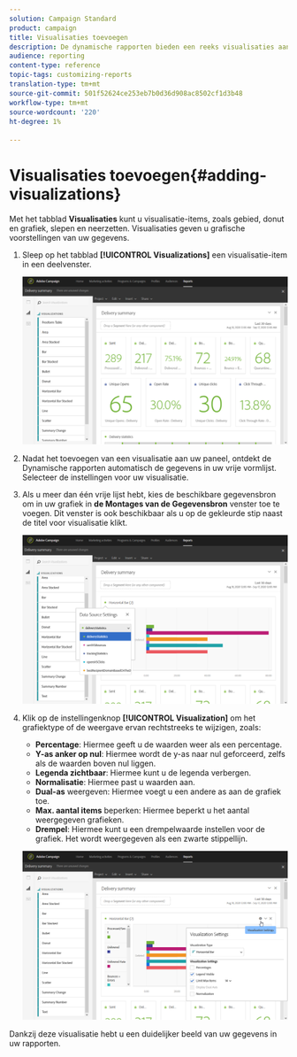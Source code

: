 ```yaml
---
solution: Campaign Standard
product: campaign
title: Visualisaties toevoegen
description: De dynamische rapporten bieden een reeks visualisaties aan om een grafische vertegenwoordiging aan uw rapport toe te voegen.
audience: reporting
content-type: reference
topic-tags: customizing-reports
translation-type: tm+mt
source-git-commit: 501f52624ce253eb7b0d36d908ac8502cf1d3b48
workflow-type: tm+mt
source-wordcount: '220'
ht-degree: 1%

---
```



# Visualisaties toevoegen{#adding-visualizations}

Met het tabblad **Visualisaties** kunt u visualisatie-items, zoals gebied, donut en grafiek, slepen en neerzetten. Visualisaties geven u grafische voorstellingen van uw gegevens.

1. Sleep op het tabblad **[!UICONTROL Visualizations]** een visualisatie-item in een deelvenster.

   ![](assets/dynamic_report_visualization_1.png)

1. Nadat het toevoegen van een visualisatie aan uw paneel, ontdekt de Dynamische rapporten automatisch de gegevens in uw vrije vormlijst. Selecteer de instellingen voor uw visualisatie.
1. Als u meer dan één vrije lijst hebt, kies de beschikbare gegevensbron om in uw grafiek in **de Montages van de Gegevensbron** venster toe te voegen. Dit venster is ook beschikbaar als u op de gekleurde stip naast de titel voor visualisatie klikt.

   ![](assets/dynamic_report_visualization_2.png)

1. Klik op de instellingenknop **[!UICONTROL Visualization]** om het grafiektype of de weergave ervan rechtstreeks te wijzigen, zoals:

   * **Percentage**: Hiermee geeft u de waarden weer als een percentage.
   * **Y-as anker op nul**: Hiermee wordt de y-as naar nul geforceerd, zelfs als de waarden boven nul liggen.
   * **Legenda zichtbaar**: Hiermee kunt u de legenda verbergen.
   * **Normalisatie**: Hiermee past u waarden aan.
   * **Dual-as** weergeven: Hiermee voegt u een andere as aan de grafiek toe.
   * **Max. aantal items** beperken: Hiermee beperkt u het aantal weergegeven grafieken.
   * **Drempel**: Hiermee kunt u een drempelwaarde instellen voor de grafiek. Het wordt weergegeven als een zwarte stippellijn.

   ![](assets/dynamic_report_visualization_3.png)

Dankzij deze visualisatie hebt u een duidelijker beeld van uw gegevens in uw rapporten.

